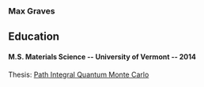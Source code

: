 ### Max Graves


## Education

#### M.S. Materials Science -- University of Vermont -- 2014
Thesis: [Path Integral Quantum Monte Carlo ](https://scholarworks.uvm.edu/cgi/viewcontent.cgi?article=1298&context=graddis)
